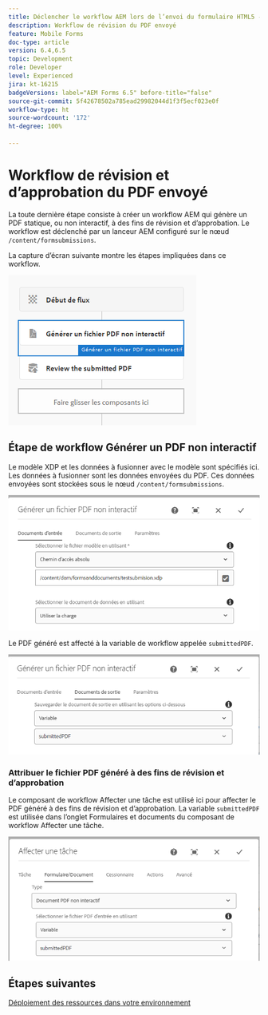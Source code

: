 ```yaml
---
title: Déclencher le workflow AEM lors de l’envoi du formulaire HTML5 - Révision et approbation du PDF
description: Workflow de révision du PDF envoyé
feature: Mobile Forms
doc-type: article
version: 6.4,6.5
topic: Development
role: Developer
level: Experienced
jira: kt-16215
badgeVersions: label="AEM Forms 6.5" before-title="false"
source-git-commit: 5f42678502a785ead29982044d1f3f5ecf023e0f
workflow-type: ht
source-wordcount: '172'
ht-degree: 100%

---
```


# Workflow de révision et d’approbation du PDF envoyé

La toute dernière étape consiste à créer un workflow AEM qui génère un PDF statique, ou non interactif, à des fins de révision et d’approbation. Le workflow est déclenché par un lanceur AEM configuré sur le nœud `/content/formsubmissions`.

La capture d’écran suivante montre les étapes impliquées dans ce workflow.

![workflow](assets/workflow.PNG)

## Étape de workflow Générer un PDF non interactif

Le modèle XDP et les données à fusionner avec le modèle sont spécifiés ici. Les données à fusionner sont les données envoyées du PDF. Ces données envoyées sont stockées sous le nœud ```/content/formsubmissions```.

![workflow](assets/generate-pdf1.PNG)

Le PDF généré est affecté à la variable de workflow appelée `submittedPDF`.

![workflow](assets/generate-pdf2.PNG)

### Attribuer le fichier PDF généré à des fins de révision et d’approbation

Le composant de workflow Affecter une tâche est utilisé ici pour affecter le PDF généré à des fins de révision et d’approbation. La variable `submittedPDF` est utilisée dans l’onglet Formulaires et documents du composant de workflow Affecter une tâche.

![workflow](assets/assign-task.PNG)


## Étapes suivantes

[Déploiement des ressources dans votre environnement](./deploy-assets.md)
